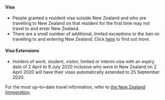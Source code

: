 #### Visa

- People granted a resident visa outside New Zealand and who are travelling to New Zealand on that resident for the first time may not travel to and enter New Zealand.
- There are a small number of additional, limited exceptions to the ban on travelling to and entering New Zealand. Click [here](https://www.immigration.govt.nz/about-us/covid-19/border-closures-and-exceptions) to find out more. 

#### Visa Extensions

- Holders of work, student, visitor, limited or interim visa with an expiry date of 2 April to 9 July 2020 inclusive who were in New Zealand on 2 April 2020 will have their visas automatically extended to 25 September 2020. 

For the most up–to–date travel information, refer to [the New Zealand Immigration](https://www.immigration.govt.nz/about-us/covid-19/border-closures-and-exceptions). 
